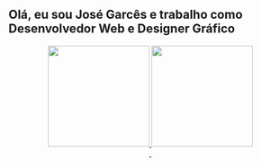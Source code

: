## Olá, eu sou José Garcês e trabalho como Desenvolvedor Web e Designer Gráfico
<div align="center", style:"display: flex; flex-direction: row">
  <a href="https://github.com/rafaballerini">
  <img height="180em" src="https://github-readme-stats.vercel.app/api/top-langs/?username=jgar6z&layout=compact&theme=github_dark"/>
  <img height="180em" src="https://github-readme-stats.vercel.app/api?username=jgar6z&show_icons=true&theme=github_dark"/>
</div>
<div align="center"</br>
  <img align="center" width:"50px" height:"50px" src:"https://img.shields.io/badge/Gmail-D14836?style=for-the-badge&logo=gmail&logoColor=white">
  <img align="center" width:"50px" height:"50px" src:"https://img.shields.io/badge/Facebook-1877F2?style=for-the-badge&logo=facebook&logoColor=white">
</div>
